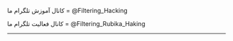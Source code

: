 کاتال آموزش تلگرام ما = @Filtering_Hacking

کانال فعالیت تلگرام ما = @Filtering_Rubika_Haking

--------------------------------

